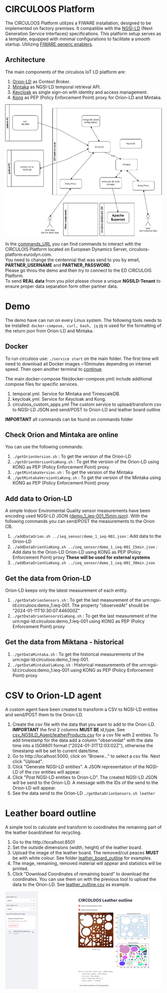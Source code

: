 # CIRCULOOS Platform
The CIRCULOOS Platform utilizes a FIWARE installation, designed to be implemented on factory premises. It compatible with the [NGSI-LD](https://www.etsi.org/deliver/etsi_gs/CIM/001_099/009/01.07.01_60/gs_cim009v010701p.pdf) (Next Generation Service Interfaces) specifications. This platform setup serves as a template, equipped with minimal configurations to facilitate a smooth startup. Utilizing [FIWARE generic enablers](https://github.com/FIWARE/catalogue).

## Architecture 
The main components of the circuloos IoT LD platform are:
1. [Orion-LD](https://github.com/FIWARE/context.Orion-LD) as Context Broker.
2. [Mintaka](https://github.com/FIWARE/mintaka) as NGSI-LD temporal retrieval API.
3. [Keycloak](https://www.keycloak.org/) as single sign-on with identity and access management.
4. [Kong](https://github.com/FIWARE/kong-plugins-fiware) as PEP (Policy Enforcement Point) proxy for Orion-LD and Mintaka.


![CILCULOOS Platform Architecture](./CILCULOOS_demo.png)

In the [commands_URL](./commands_URL) you can find commands to interact with the CIRCULOIS Platform located on European Dynamics Server, circuloos-platform.eurodyn.com.\
You need to change the centennial that was send to you by email, **PARTNER_USERNAME** and **PARTNER_PASSWORD**.\
Please go throu the demo and then try to connect to the ED CIRCULOIS Platform.\
To send **REAL data** from you pilot please chose a unique **NGSILD-Tenant** to ensure proper data separation form other partner data.


# Demo 

The demo have can run on every Linux system. The following tools needs to be installed: ```docker-compose, curl, bash, jq``` 
jq is used for the formatting of the return json from Orion-LD and Mintaka.

## Docker
To run circuloos use: ```./service start``` on the main folder. The first time will need to download all Docker images ~10minutes depending on internet speed. Then open another terminal to [continue](#demo).

The main docker-compose file(docker-compose.yml) include additional compose files for specific services.
1. temporal.yml. Service for Mintaka and TimescaleDB.
2. keycloak.yml. Service for Keycloak and Kong.
3. circuloos_custom_apps.yml The custom service to upload/transform csv to NGSI-LD JSON and send/POST to Orion-LD and leather board outline

**IMPORTANT** all commands can be found on commands folder

## Check Orion and Mintaka are online 
You can use the following commands:
1. ```./getOrionVersion.sh``` : To get the version of the Orion-LD
2. ```./getOrionVersionViaKong.sh``` : To get the version of the Orion-LD using KONG as PEP (Policy Enforcement Point) proxy
3. ```./getMintakaVersion.sh``` : To get the version of the Mintaka
4. ```./getMintakaVersionViaKong.sh``` : To get the version of the Mintaka using KONG as PEP (Policy Enforcement Point) proxy

## Add data to Orion-LD
A simple Indoor Enviromental Quality sensor measurements have been encoding used NGSI-LD JSON ([demo_1_ieq-001_15min.json](./ieq_sensor/demo_1_ieq-001_15min.json)). With the following commands you can send/POST the measurements to the Orion CB.
1. ```./addDataOrion.sh ../ieq_sensor/demo_1_ieq-001.json``` : Add data to the Orion-LD
2. ```./addDataOrionViaKong.sh ../ieq_sensor/demo_1_ieq-001_15min.json``` : Add data to the Orion-LD Orion-LD using KONG as PEP (Policy Enforcement Point) proxy **These will be used for external systems**
3. ```./addDataOrionViaKong.sh ../ieq_sensor/demo_1_ieq-001_30min.json```

## Get the data from Orion-LD
Orion-LD keeps only the latest measurement of each entity.
1. ```./getDataOrionSensors.sh``` : To get the last measurement of the urn:ngsi-ld:circuloos:demo_1:ieq-001. The property "observedAt" should  be "2024-01-11T10:30:07.446000Z"
2. ```./getDataOrionSensorsViaKong.sh``` : To get the last measurement of the urn:ngsi-ld:circuloos:demo_1:ieq-001 using KONG as PEP (Policy Enforcement Point) proxy

## Get the data from Miktana - historical 
1. ```./getDataMintaka.sh``` : To get the historical measurements of the urn:ngsi-ld:circuloos:demo_1:ieq-001.
2. ```./getDataMintakaViaKong.sh``` : Historical measurements of the urn:ngsi-ld:circuloos:demo_1:ieq-001 using KONG as PEP (Policy Enforcement Point) proxy


# CSV to Orion-LD agent
A custom agent have been created to transform a CSV to NGSI-LD entities and send/POST them to the Orion-LD.

1. Create the csv file with the data that you want to add to the Orion-LD. **IMPORTANT** the first 2 columns **MUST BE** id,type. See [csv_NGSILD_Agent/leatherProducts.csv](csv_NGSILD_Agent/leatherProducts.csv) for a csv file with 2 entities. To add timestamp for the data add a column "observedat" with the date time into a ISO8601 format ("2024-01-31T12:03:02Z"), otherwise the timestamp will be set to current date/time.
2. Go to http://localhost:5000, click on "Browre..." to select a csv file. Next click "Upload".
3. Click "Generate NGSI-LD entities". A JSON representation of the NGSI-LD of the csv entities will appear.
4. Click "Post NGSI-LD entities to Orion-LD". The created NGSI-LD JSON will be send to the Orion-LD. A message with the IDs of the send to the Orion-LD will appear. 
5. See the data send to the Orion-LD ```./getDataOrionSensors.sh leather```

# Leather board outline
A simple tool to calculate and transform to coordinates the remaining part of the leather board/sheet for recycling. 

1. Go to the http://localhost:8501
2. Set the outside dimensions (width, height) of the leather board.
3. Upload the image of the leather board. The removed/cut peaces **MUST** be with white colour. See folder [leather_board_outline](./leather_board_outline) for examples.
4. The image, remaining, removed material will appear and statistics will be printed.
5. Click "Download Coordinates of remaining board" to download the coordinates. You can use them on with the previous tool to upload the data to the Orion-LD. See [leather_outline.csv](./leather_board_outline/leather_outline.csv) as example.

![screenshoot](./leather_board_outline/Screenshot_outline.png)